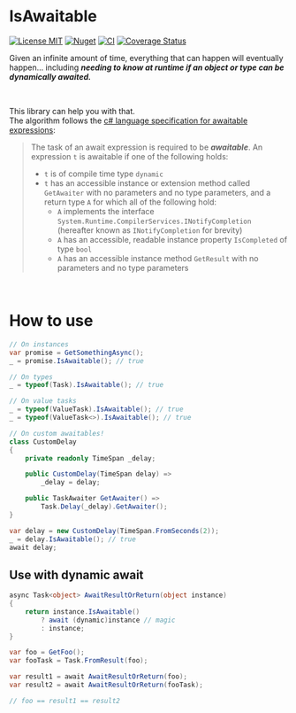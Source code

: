 # IsAwaitable

[![License MIT](https://img.shields.io/badge/license-MIT-green)](LICENSE)
[![Nuget](https://img.shields.io/nuget/v/IsAwaitable)](https://www.nuget.org/packages/IsAwaitable)
[![CI](https://github.com/tommasobertoni/IsAwaitable/workflows/CI/badge.svg)](https://github.com/tommasobertoni/IsAwaitable/actions?query=workflow%3ACI)
[![Coverage Status](https://coveralls.io/repos/github/tommasobertoni/IsAwaitable/badge.svg?branch=main)](https://coveralls.io/github/tommasobertoni/IsAwaitable?branch=main)

Given an infinite amount of time, everything that can happen will eventually happen... including _**needing to know at runtime if an object or type can be dynamically awaited.**_

<br/>

This library can help you with that.<br/>
The algorithm follows the [c# language specification for awaitable expressions](https://docs.microsoft.com/en-us/dotnet/csharp/language-reference/language-specification/expressions#awaitable-expressions):

> The task of an await expression is required to be ***awaitable***. An expression `t` is awaitable if one of the following holds:
> *  `t` is of compile time type `dynamic`
> *  `t` has an accessible instance or extension method called `GetAwaiter` with no parameters and no type parameters, and a return type `A` for which all of the following hold:
>    * `A` implements the interface `System.Runtime.CompilerServices.INotifyCompletion` (hereafter known as `INotifyCompletion` for brevity)
>    * `A` has an accessible, readable instance property `IsCompleted` of type `bool`
>    * `A` has an accessible instance method `GetResult` with no parameters and no type parameters

<br/>

# How to use

```csharp
// On instances
var promise = GetSomethingAsync();
_ = promise.IsAwaitable(); // true

// On types
_ = typeof(Task).IsAwaitable(); // true

// On value tasks
_ = typeof(ValueTask).IsAwaitable(); // true
_ = typeof(ValueTask<>).IsAwaitable(); // true

// On custom awaitables!
class CustomDelay
{
    private readonly TimeSpan _delay;

    public CustomDelay(TimeSpan delay) =>
        _delay = delay;

    public TaskAwaiter GetAwaiter() =>
        Task.Delay(_delay).GetAwaiter();
}

var delay = new CustomDelay(TimeSpan.FromSeconds(2));
_ = delay.IsAwaitable(); // true
await delay;
```

## Use with dynamic await
```csharp
async Task<object> AwaitResultOrReturn(object instance)
{
    return instance.IsAwaitable()
        ? await (dynamic)instance // magic
        : instance;
}

var foo = GetFoo();
var fooTask = Task.FromResult(foo);

var result1 = await AwaitResultOrReturn(foo);
var result2 = await AwaitResultOrReturn(fooTask);

// foo == result1 == result2
```
